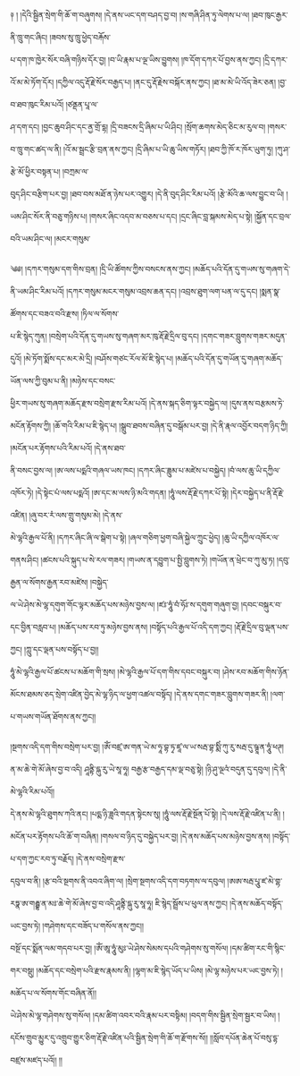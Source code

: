 ﻿  
༈   ། །དེའི་སྦྱིན་སྲེག་གི་ཆོ་ག་བཞུགས། །དེ་ནས་ཡང་དག་བཤད་བྱ་བ། །ས་གཞི་ཤིན་ཏུ་ལེགས་པ་ལ། །ཐབ་ཁུང་རྒྱར་ནི་ཁྲུ་གང་ཞིང། །ཟབས་སུ་ཁྲུ་ཕྱེད་བརྐོས་  
པ་དག་ཁ་ཁྱེར་སོར་བཞི་གཉིས་དོར་བྱ། །བ་ཡི་རྣམ་པ་ལྔ་ཡིས་བྱུགས། །ཁ་དོག་དཀར་པོ་བྱས་ནས་ཀྱང། །དྲི་དཀར་འོ་མ་མེ་ཏོག་དོར། །དཀྱིལ་འདུ་རྡོ་རྗེ་སོར་བརྒྱད་པ། །ནང་དུ་རྡོ་རྗེས་བསྐོར་ནས་ཀྱང། །ཐ་མ་མེ་ཡི་འོད་ཟེར་ཅན། །བྱ་བ་ཐབ་ཁུང་རིམ་པའོ། །ཙནྡན་པཱ་ལ་  
ཤ་དག་དང། །བྱང་ཆུབ་ཤིང་དང་ནྱ་གྲོ་དྷ། །དྲི་བཟངས་དྲི་ཞིམ་པ་ཡི་ཤིང། །སྲོག་ཆགས་མེད་ཅིང་མ་རུལ་བ། །གསར་བ་ཁྲུ་གང་ཚད་ལ་ནི། །འོ་མ་སྦྲང་རྩི་བྲན་ནས་ཀྱང། །དྲི་ཞིམ་པ་ཡི་ཆུ་ཡིས་གཏོར། །ཐབ་ཀྱི་ཁོ་ར་ཁོར་ཡུག་ཏུ། །ཀུ་ཤ་རྩེ་མོ་ཕྱིར་བསྟན་པ། །བཀྲམ་ལ་  
བུད་ཤིང་བརྩིག་པར་བྱ། །ཐབ་བས་མཐོ་ན་ཉེས་པར་འགྱུར། །དེ་ནི་བུད་ཤིང་རིམ་པའོ། །རྩེ་མོའི་ཆ་ལས་བྱུང་བ་ཡི། །ཡམ་ཤིང་སོར་ནི་བཅུ་གཉིས་པ། །གསར་ཞིང་འདབ་མ་བཅས་པ་དང། །དྲང་ཞིང་བླ་སྐམས་མེད་པ་སྟེ། །སྐྱོན་དང་བྲལ་བའི་ཡམ་ཤིང་ལ། །མངར་གསུམ་  
  
༄༅། །དཀར་གསུམ་དག་གིས་བྲན། །དྲི་ཡི་ཚོགས་ཀྱིས་བསངས་ནས་ཀྱང། །མཆོད་པའི་དོན་དུ་གཡས་སུ་གཞག་དེ་ནི་ཡམ་ཤིང་རིམ་པའོ། །དཀར་གསུམ་མངར་གསུམ་འབྲས་ཆན་དང། །འབྲས་ཐུག་ལག་པན་ལ་དུ་དང། །སྨན་སྣ་ཚོགས་དང་བཟའ་བའི་རྫས། །ཏིལ་ལ་སོགས་  
པ་ཇི་སྙེད་ཀུན། །བསྲེག་པའི་དོན་དུ་གཡས་སུ་གཞག་མར་ཁུ་རྡོ་རྗེ་དྲིལ་བུ་དང། །དགང་གཟར་བླུགས་གཟར་མདུན་དུའོ། །མེ་ཏོག་སྨོས་དང་མར་མེ་དྲི། །བཤོས་གཙང་རོལ་མོ་ཇི་སྙེད་པ། །མཆོད་པའི་དོན་དུ་གཡོན་དུ་གཞག་མཆོད་ཡོན་ལས་ཀྱི་བུམ་པ་ནི། །མཉེས་དང་བསང་  
ཕྱིར་གཡས་སུ་གཞག་མཆོད་རྫས་བསྲེག་རྫས་རིམ་པའོ། །དེ་ནས་སྐད་ཅིག་ལྟར་བསྐྱེད་ལ། །དུས་ནས་བརྩམས་ཏེ་མངོན་རྟོགས་ཀྱི། །ཆོ་གའི་རིམ་པ་ཇི་སྙེད་པ། །སྒྲུབ་ཐབས་བཞིན་དུ་བསྒོམ་པར་བྱ། །དེ་ནི་རྣལ་འབྱོར་བདག་ཉིད་ཀྱི། །མངོན་པར་རྟོགས་པའི་རིམ་པའོ། །དེ་ནས་ཐབ་  
ནི་བསང་བྱས་ལ། །ཨ་ལས་པདྨའི་གཞལ་ཡས་ཁང། །དཀར་ཞིང་ཟླུམ་པ་མཛེས་པ་བསྐྱེད། །བཾ་ལས་ཆུ་ཡི་དཀྱིལ་འཁོར་ཏེ། །དེ་སྟེང་པཾ་ལས་པདྨའོ། །ཨ་དང་མ་ལས་ཉི་མའི་གདན། །ཧཱུཾ་ལས་རྡོ་རྗེ་དཀར་པོ་སྟེ། །དེར་བསྐྱེད་པ་ནི་རྡོ་རྗེ་འཛིན། །ཞུ་བར་རཾ་ལས་གྲུ་གསུམ་མེ། །དེ་ནས་  
མེ་ལྷའི་རྒྱལ་པོ་ནི། །དཀར་ཞིང་ཞི་ལ་སྒེག་པ་སྟེ། །ཞལ་གཅིག་ཕྱག་བཞི་སྐྱེལ་ཀྲུང་ཕྱེད། །ཆུ་ཡི་དཀྱིལ་འཁོར་ལ་གནས་ཤིང། །ཚངས་པའི་སྐུད་པ་སེ་རལ་གཟར། །གཡས་ན་དབྱུག་པ་སྤྱི་བླུགས་ཏེ། །གཡོན་ན་ཕྲེང་བ་ཀུ་མུ་ཏ། །དབུ་རྒྱན་ལ་སོགས་རྒྱན་རབ་མཛེས། །བསྐྱེད་  
ལ་ཡེ་ཤེས་མེ་ལྷ་དགུག་གོང་ལྟར་མཆོད་པས་མཉེས་བྱས་ལ། །ཛཿ་ཧཱུཾ་བཾ་ཧོཿ་ས་དགུག་གཞུག་བྱ། །དབང་བསྐུར་བ་དང་བྱིན་བརླབ་པ། །མཆོད་པས་རབ་ཏུ་མཉེས་བྱས་ནས། །བསྟོད་པའི་རྒྱལ་པོ་འདི་དག་ཀྱང། །རྡོ་རྗེ་དྲིལ་བུ་ལྡན་པས་ཀྱང། །ཀླུ་དང་ལྡན་པས་བསྟོད་པ་བྱ།།  
ཧཱུཾ་མེ་ལྷའི་རྒྱལ་པོ་ཚངས་པ་མཆོག་གི་སྲས། །མེ་ལྷའི་རྒྱལ་པོ་དག་གིས་དབང་བསྐུར་བ། །ཤེས་རབ་མཆོག་གིས་ཉོན་མོངས་ཐམས་ཅད་སྲེག་འཛིན་བྱེད་མེ་ལྷ་ཉིད་ལ་ཕྱག་འཚལ་བསྟོད། །དེ་ནས་དགང་གཟར་བླུགས་གཟར་ནི། །ལག་པ་གཡས་གཡོན་ཐོགས་ནས་ཀྱང།།  
  
།སྔགས་འདི་དག་གིས་བསྲེག་པར་བྱ། །ཨོཾ་བཛྲ་ཨ་གན་ཡེ་མ་ཧཱ་བྷ་ཏྭ་ཛཱ་ལ་ཡ་སརྦ་བྷ་སྨིཾ་ཀུ་རུ་སརྦ་དུ་ཥྚཱ་ན་ཧཱུཾ་ཕཊ། ན་མ་ཆེ་གེ་མོ་ཞེས་བྱ་བ་འདི། ཤཱནྟི་དྐུ་རུ་ཡེ་སཱ་ཧཱ། བརྒྱ་རྩ་བརྒྱད་དམ་ལྡ་བཅུ་སྟེ། །ཉི་ཤུ་ལྔའཾ་བདུན་དུ་དབུལ། །དེ་ནི་མེ་ལྷའི་རིམ་པའོ།།  
དེ་ནས་མེ་ལྷའི་ཐུགས་ཀའི་ནང། །པདྨ་ཉི་ཟླའི་གདན་སྟེངས་སུ། །ཧཱུཾ་ལས་རྡོ་རྗེ་སྔོན་པོ་སྟེ། །དེ་ལས་རྡོ་རྗེ་འཛིན་པ་ནི། །མངོན་པར་རྟོགས་པའི་ཆོ་ག་བཞིན། །གསལ་བ་ཉིད་དུ་བསྐྱེད་པར་བྱ། །དེ་ནས་མཆོད་པས་མཉེས་བྱས་ནས། །བསྟོད་པ་དག་ཀྱང་རབ་ཏུ་བརྗོད། །དེ་ནས་བསྲེག་རྫས་  
དབུལ་བ་ནི། །རྩ་བའི་སྔགས་ནི་འབའ་ཞིག་ལ། །སྲེག་སྔགས་འདི་དག་བཏགས་ལ་དབུལ། །ཨཨ ་སརྦ་པཱུ་ཛ་མེ་གྷ་རཏྣ་ཨ་གརྦྷ་ན་མཿ་ཆེ་གེ་མོ་ཞེས་བྱ་བ་འདི་ཤཱནྟི་དྐུ་རུ་སཱ་ཧཱ། ཇི་སྙེད་སྦྲོས་པ་ཕུལ་ནས་ཀྱང། །དེ་ནས་མཆོད་བསྟོད་ཡང་བྱས་ཏེ། །གཤེགས་དང་བཟོད་པ་གསོལ་ནས་ཀྱང།།  
བསྔོ་དང་སྨོན་ལམ་གདབ་པར་བྱ། །ཨོཾ་ཨཱ་ཧཱུཾ་མུཿ་ཡེ་ཤེས་སེམས་དཔའི་གཤེགས་སུ་གསོལ། །དམ་ཚིག་རང་གི་སྙིང་གར་བསྡུ། །མཆོད་དང་བསྲེག་པའི་རྫས་རྣམས་ནི། །ལྷག་མ་ཇི་སྙེད་ཡོད་པ་ཡིས། །མེ་ལྷ་མཉེས་པར་ཡང་བྱས་ཏེ། །མཆོད་པ་ལ་སོགས་གོང་བཞིན་ནོ།།  
ཡེ་ཤེས་མེ་ལྷ་གཤེགས་སུ་གསོལ། །དམ་ཚིག་འབར་བའི་རྣམ་པར་བསྟིམ། །བདག་གིས་སྦྱིན་སྲེག་སྦྱར་བ་ཡིས། །དངོས་གྲུབ་མྱུར་དུ་འགྲུབ་གྱུར་ཅིག་རྡོ་རྗེ་འཛིན་པའི་སྦྱིན་སྲེག་གི་ཆོ་ག་རྫོགས་སོ།། །།སློབ་དཔོན་ཆེན་པོ་བསུ་དྷ་བཛྲས་མཛད་པའོ།། །།  
  
  
